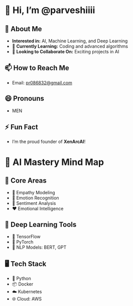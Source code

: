 # 👋 Hi, I’m @parveshiiii  

## 👀 About Me
- **Interested in:** AI, Machine Learning, and Deep Learning  
- 🌱 **Currently Learning:** Coding and advanced algorithms  
- 💞️ **Looking to Collaborate On:** Exciting projects in AI  

## 📫 How to Reach Me
- Email: pr086832@gmail.com  

## 😄 Pronouns
- MEN 

## ⚡ Fun Fact
- I’m the proud founder of **XenArcAI**!
# 🤖 AI Mastery Mind Map  

## 🌟 Core Areas  
- 🧠 Empathy Modeling  
- 💬 Emotion Recognition  
- 📝 Sentiment Analysis  
- ❤️ Emotional Intelligence  

## 🔧 Deep Learning Tools  
- 🔷 TensorFlow  
- 🔶 PyTorch  
- 🧩 NLP Models: BERT, GPT  

## 🖥️ Tech Stack  
- 🐍 Python  
- 📦 Docker  
- ☁️ Kubernetes  
- 🌐 Cloud: AWS  
